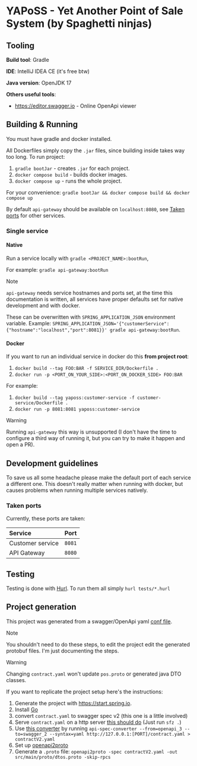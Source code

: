 # YAPoSS - Yet Another Point of Sale System (by Spaghetti ninjas)

## Tooling

__Build tool__: Gradle

__IDE__: IntelliJ IDEA CE (it's free btw)

__Java version__: OpenJDK 17

__Others useful tools__:
- <https://editor.swagger.io> - Online OpenApi viewer

## Building & Running

You must have gradle and docker installed.

All Dockerfiles simply copy the `.jar` files, since building inside takes way too long. To run project:
1. `gradle bootJar` - creates `.jar` for each project.
2. `docker compose build` - builds docker images.
3. `docker compose up` - runs the whole project.

For your convenience: `gradle bootJar && docker compose build && docker compose up`

By default `api-gateway` should be available on `localhost:8080`, see [Taken ports](#taken-ports) for other services.

### Single service

#### Native

Run a service locally with `gradle <PROJECT_NAME>:bootRun`,

For example: `gradle api-gateway:bootRun`

> [!NOTE]
>
> `api-gateway` needs service hostnames and ports set, at the time this documentation is written,
> all services have proper defaults set for native development and with docker.
> 
> These can be overwritten with `SPRING_APPLICATION_JSON` environment variable.
> Example: `SPRING_APPLICATION_JSON='{"customerService":{"hostname":"localhost","port":8081}}' gradle api-gateway:bootRun`.

#### Docker

If you want to run an individual service in docker do this __from project root__:
1. `docker build --tag FOO:BAR -f SERVICE_DIR/Dockerfile .`
2. `docker run -p <PORT_ON_YOUR_SIDE>:<PORT_ON_DOCKER_SIDE> FOO:BAR`

For example:
1. `docker build --tag yaposs:customer-service -f customer-service/Dockerfile .`
2. `docker run -p 8081:8081 yaposs:customer-service`

> [!WARNING]
> 
> Running `api-gateway` this way is unsupported
> (I don't have the time to configure a third way of running it, but you can try to make it happen and open a PR).


## Development guidelines

To save us all some headache please make the default port of each service a different one. This doesn't really matter when running with docker, but causes problems when running multiple services natively.

### Taken ports

Currently, these ports are taken:

| Service          | Port   |
|:-----------------|--------|
| Customer service | `8081` |
| API Gateway      | `8080` |


## Testing

Testing is done with [Hurl](https://hurl.dev). To run them all simply `hurl tests/*.hurl`

## Project generation

This project was generated from a swagger/OpenApi yaml [conf file](contract.yaml).

> [!NOTE]
> You shouldn't need to do these steps, to edit the project edit the generated protobuf files. I'm just documenting the steps.

> [!WARNING]
> Changing `contract.yaml` won't update `pos.proto` or generated java DTO classes.

If you want to replicate the project setup here's the instructions:

1. Generate the project with https://start.spring.io.
1. Install [Go](https://go.dev/dl/)
2. convert `contract.yaml` to swagger spec v2 (this one is a little involved)
1. Serve `contract.yaml` on a http server [this should do](https://crates.io/crates/sfz) (Just run `sfz .`)
2. Use [this converter](https://github.com/LucyBot-Inc/api-spec-converter) by running `api-spec-converter --from=openapi_3 --to=swagger_2 --syntax=yaml http://127.0.0.1:[PORT]/contract.yaml > contractV2.yaml`
3. Set up [openapi2proto](https://github.com/nytimes/openapi2proto)
4. Generate a `.proto` file: `openapi2proto -spec contractV2.yaml -out src/main/proto/dtos.proto -skip-rpcs`

